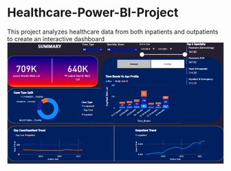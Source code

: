 # Healthcare-Power-BI-Project
This project analyzes healthcare data from both inpatients and outpatients to create an interactive dashboard
<img src = 'https://github.com/FrankOyugi/Healthcare-Power-BI-Project/blob/main/dashy2.PNG?raw=true'>
